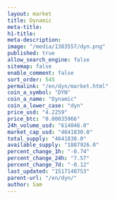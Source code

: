```yaml
---
layout: market
title: Dynamic
meta-title: 
h1-title: 
meta-description: 
image: "/media/1383557/dyn.png"
published: true
allow_search_engine: false
sitemap: false
enable_comment: false
sort_order: 545
permalink: "/en/dyn/market.html"
coin_a_symbol: "DYN"
coin_a_name: "Dynamic"
coin_a_lower_case: "dyn"
price_usd: "4.2259"
price_btc: "0.00035966"
24h_volume_usd: "614046.0"
market_cap_usd: "4641830.0"
total_supply: "4641830.0"
available_supply: "1887926.0"
percent_change_1h: "-0.74"
percent_change_24h: "7.57"
percent_change_7d: "-0.12"
last_updated: "1517140753"
parent-url: "/en/dyn/"
author: Sam
---
```


